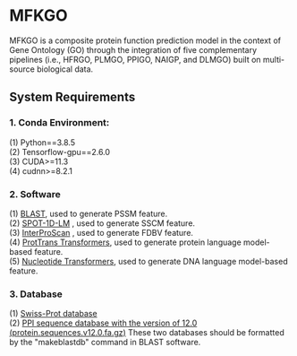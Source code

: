 # MFKGO

MFKGO is a composite protein function prediction model in the context of Gene Ontology (GO) through the integration of five complementary pipelines (i.e., HFRGO, PLMGO, PPIGO, NAIGP, and DLMGO) built on multi-source biological data. 

## System Requirements
### 1. Conda Environment: 
(1) Python==3.8.5  
(2) Tensorflow-gpu==2.6.0  
(3) CUDA>=11.3  
(4) cudnn>=8.2.1 
### 2. Software  
(1) <a href="https://ftp.ncbi.nlm.nih.gov/blast/executables/blast+/LATEST/">BLAST</a>, used to generate PSSM feature.  
(2) <a href="https://github.com/jas-preet/SPOT-1D-LM">SPOT-1D-LM</a> , used to generate SSCM feature.  
(3) <a href="https://www.ebi.ac.uk/interpro/download/">InterProScan</a> , used to generate FDBV feature.  
(4) <a href="https://github.com/agemagician/ProtTrans">ProtTrans Transformers</a>, used to generate protein language model-based feature.  
(5) <a href="https://github.com/instadeepai/nucleotide-transformer">Nucleotide Transformers</a>, used to generate DNA language model-based feature.
### 3. Database  
(1) <a href="https://www.uniprot.org/help/downloads">Swiss-Prot database</a>  
(2) <a href="https://string-db.org/cgi/download">PPI sequence database with the version of 12.0 (protein.sequences.v12.0.fa.gz)</a>
   These two databases should be formatted by the "makeblastdb" command in BLAST software.  
 


